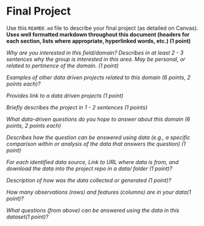 # Final Project
Use this `REAMDE.md` file to describe your final project (as detailed on Canvas).
**Uses well formatted markdown throughout this document (headers for each section, lists where appropriate, hyperlinked words, etc.) (1 point)**

_Why are you interested in this field/domain? Describes in at least 2 - 3 sentences why the group is interested in this area. May be personal, or related to pertinence of the domain. (1 point)_

_Examples of other data driven projects related to this domain (6 points, 2 points each)?_

_Provides link to a data driven projects (1 point)_

_Briefly describes the project in 1 - 2 sentences (1 points)_

_What data-driven questions do you hope to answer about this domain (6 points, 2 points each)_


_Describes how the question can be answered using data (e.g., a specific comparison within or analysis of the data that answers the question) (1 point)_

_For each identified data source,_
_Link to URL where data is from, and download the data into the project repo in a data/ folder (1 point)?_

_Description of how was the data collected or generated (1 point)?_

_How many observations (rows) and features (columns) are in your data(1 point)?_

_What questions (from above) can be answered using the data in this dataset(1 point)?_
